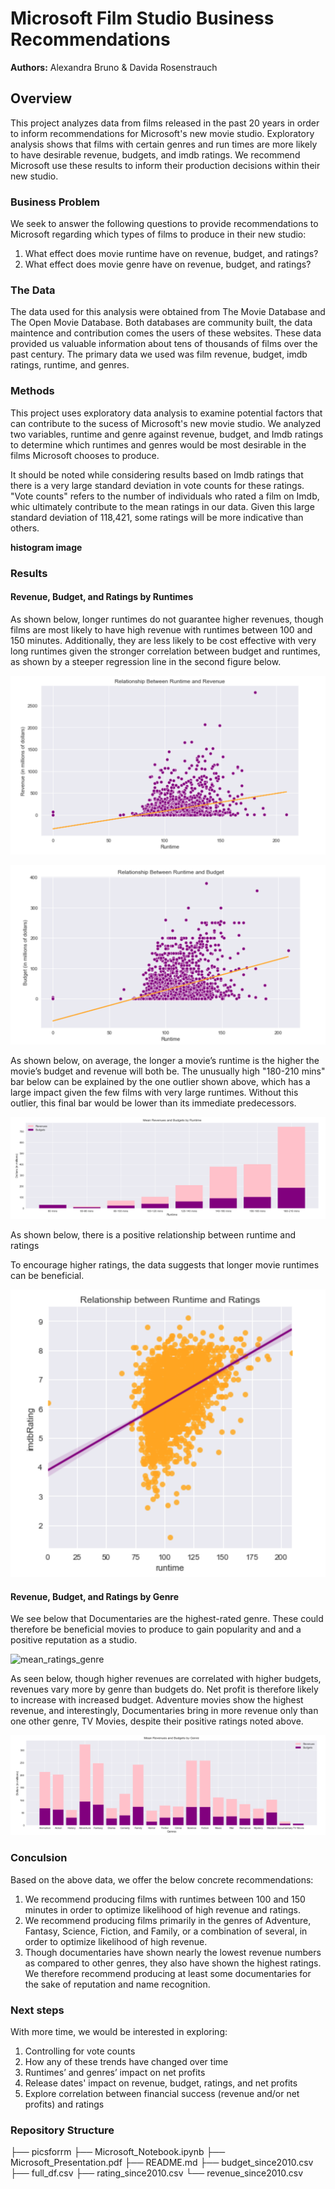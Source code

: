 

# Microsoft Film Studio Business Recommendations

**Authors:** Alexandra Bruno & Davida Rosenstrauch

## Overview

This project analyzes data from films released in the past 20 years in order to inform recommendations for Microsoft's new movie studio. Exploratory analysis shows that films with certain genres and run times are more likely to have desirable revenue, budgets, and imdb ratings.  We recommend Microsoft use these results to inform their production decisions within their new studio.

### Business Problem

We seek to answer the following questions to provide recommendations to Microsoft regarding which types of films  to produce in their new studio:
1. What effect does movie runtime have on revenue, budget, and ratings?
2. What effect does movie genre have on revenue, budget, and ratings?

### The Data

The data used for this analysis were obtained from The Movie Database and The Open Movie Database. Both databases are community built, the data maintence and contribution comes the users of these websites. These data provided us valuable information about tens of thousands of films over the past century. The primary data we used was film revenue, budget, imdb ratings, runtime, and genres.

### Methods

This project uses exploratory data analysis to examine potential factors that can contribute to the sucess of Microsoft's new movie studio. We analyzed two variables, runtime and genre against revenue, budget, and Imdb ratings to determine which runtimes and genres would be most desirable in the films Microsoft chooses to produce.

It should be noted while considering results based on Imdb ratings that there is a very large standard deviation in vote counts for these ratings. "Vote counts" refers to the number of individuals who rated a film on Imdb, whic ultimately contribute to the mean ratings in our data. Given this large standard deviation of 118,421, some ratings will be more indicative than others.

**histogram image**

### Results 

#### Revenue, Budget, and Ratings by Runtimes 
As shown below, longer runtimes do not guarantee higher revenues, though films are most likely to have high revenue with runtimes between 100 and 150 minutes. Additionally, they are less likely to be cost effective with very long runtimes given the stronger correlation between budget and runtimes, as shown by a steeper regression line in the second figure below.

![runtime_rev](./picsforrm/runtime_rev.png)

![Runtime_Budget](./picsforrm/Runtime_Budget.png)

As shown below, on average, the longer a movie’s runtime is the higher the movie’s budget and revenue will both be. The unusually high "180-210 mins" bar below can be explained by the one outlier shown above, which has a large impact given the few films with very large runtimes. Without this outlier, this final bar would be lower than its immediate predecessors. 

![avg](./picsforrm/avg.png)

As shown below, there is a positive relationship between runtime and ratings 

To encourage higher ratings, the data suggests that longer movie runtimes can be beneficial.

![runtime_rating](./picsforrm/runtime_rating.png)

#### Revenue, Budget, and Ratings by Genre

We see below that Documentaries are the highest-rated genre. These could therefore be beneficial movies to produce to gain popularity and and a positive reputation as a studio.

![mean_ratings_genre](./picsforrm/mean_ratings_genre.png)

As seen below, though higher revenues are correlated with higher budgets, revenues vary more by genre than budgets do. Net profit is therefore likely to increase with increased budget. Adventure movies show the highest revenue, and interestingly, Documentaries bring in more revenue only than one other genre, TV Movies, despite their positive ratings noted above.

![rev_budg_genre](./picsforrm/rev_budg_genre.png)



### Conculsion 

Based on the above data, we offer the below concrete recommendations:

1. We recommend producing films with runtimes between 100 and 150 minutes in order to optimize likelihood of high revenue and ratings.
2. We recommend producing films primarily in the genres of Adventure, Fantasy, Science, Fiction, and Family, or a combination of several, in order to optimize likelihood of high revenue.
3. Though documentaries have shown nearly the lowest revenue numbers as compared to other genres, they also have shown the highest ratings. We therefore recommend producing at least some documentaries for the sake of reputation and name recognition.


### Next steps 

With more time, we would be interested in exploring:
1. Controlling for vote counts
2. How any of these trends have changed over time
3. Runtimes’ and genres’ impact on net profits
4. Release dates' impact on revenue, budget, ratings, and net profits
5. Explore correlation between financial success (revenue and/or net profits) and ratings

### Repository Structure

├── picsforrm
├── Microsoft_Notebook.ipynb
├── Microsoft_Presentation.pdf
├── README.md
├── budget_since2010.csv
├── full_df.csv
├── rating_since2010.csv
└── revenue_since2010.csv
